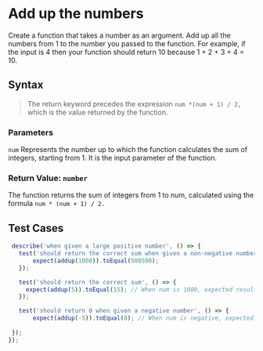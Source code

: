 # Add up the numbers
  Create a function that takes a number as an argument. Add up all the numbers from 1 to the number you passed to the function. For example, if the input is 4 then your function should return 10 because 1 + 2 + 3 + 4 = 10.

  ## Syntax

> The return keyword precedes the expression  `num *(num + 1) / 2,` which is the value returned by the function.

  ### Parameters

`num` Represents the number up to which the function calculates the sum of integers, starting from 1. It is the input parameter of the function.

 ### Return Value: `number`
 The function returns the sum of integers from 1 to num, calculated using the formula `num * (num + 1) / 2.`

 ## Test Cases

 ```js
  describe('when given a large positive number', () => {
    test('should return the correct sum when given a non-negative number', () => {
        expect(addup(1000)).toEqual(500500); 
    });

    test('should return the correct sum', () => {
      expect(addup(5)).toEqual(15); // When num is 1000, expected result is 500500
    });

    test('should return 0 when given a negative number', () => {
        expect(addup(-5)).toEqual(0); // When num is negative, expected result is 0
        
  });
});
```
